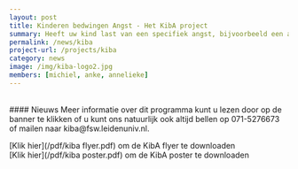 ```yaml
---
layout: post
title: Kinderen bedwingen Angst - Het KibA project
summary: Heeft uw kind last van een specifiek angst, bijvoorbeeld een angst voor honden, hoogtes, injecties, onweer, het donker, spinnen of andere dieren? Dan is het KibA programma misschien wel iets voor hem of haar!
permalink: /news/kiba
project-url: /projects/kiba
category: news
image: /img/kiba-logo2.jpg
members: [michiel, anke, annelieke]
---
```


<br>
#### Nieuws
Meer informatie over dit programma kunt u lezen door op de banner te klikken of u kunt ons natuurlijk ook altijd bellen op 071-5276673 of mailen naar kiba@fsw.leidenuniv.nl.


[Klik hier](/pdf/kiba flyer.pdf) om de KibA flyer te downloaden
<br>
[Klik hier](/pdf/kiba poster.pdf) om de KibA poster te downloaden
